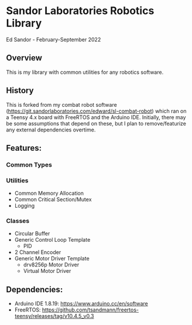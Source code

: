 # Sandor Laboratories Robotics Library
Ed Sandor - February-September 2022

## Overview
This is my library with common utilities for any robotics software.  

## History
This is forked from my combat robot software (https://git.sandorlaboratories.com/edward/sl-combat-robot) which ran on a Teensy 4.x board with FreeRTOS and the Arduino IDE.  Initially, there may be some assumptions that depend on these, but I plan to remove/featurize any external dependencies overtime.

## Features:
### Common Types
### Utilities
- Common Memory Allocation
- Common Critical Section/Mutex
- Logging

### Classes
- Circular Buffer
- Generic Control Loop Template
  - PID
- 2 Channel Encoder
- Generic Motor Driver Template
  - drv8256p Motor Driver
  - Virtual Motor Driver

## Dependencies:
- Arduino IDE 1.8.19: https://www.arduino.cc/en/software
- FreeRTOS: https://github.com/tsandmann/freertos-teensy/releases/tag/v10.4.5_v0.3